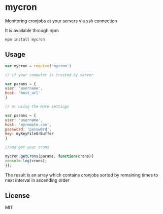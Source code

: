 # mycron

Monitoring cronjobs at your servers via ssh connection

It is available through npm

```
npm install mycron
```

## Usage

``` js
var mycron = require('mycron')

// if your computer is trusted by server

var params = {
user: 'username',
host: 'host_url'
}

// or using the more settings

var params = {
user: 'username',
host: 'myremote.com',
password: 'passw0rd',
key: myKeyFileOrBuffer
}

//and get your crons

mycron.getCrons(params, function(crons){
console.log(crons);  
});
```

The result is an array which contains cronjobs sorted by remaining times to next interval in ascending order

## License

MIT
